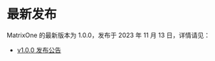 # **最新发布**

MatrixOne 的最新版本为 1.0.0，发布于 2023 年 11 月 13 日，详情请见：  

* [v1.0.0 发布公告](../Release-Notes/v1.0.0.md)